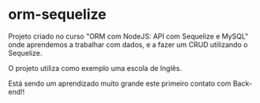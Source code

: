 # orm-sequelize

Projeto criado no curso "ORM com NodeJS: API com Sequelize e MySQL" onde aprendemos a trabalhar com dados, e a fazer um CRUD utilizando o Sequelize.

O projeto utiliza como exemplo uma escola de Inglês.

Está sendo um aprendizado muito grande este primeiro contato com Back-end!!

